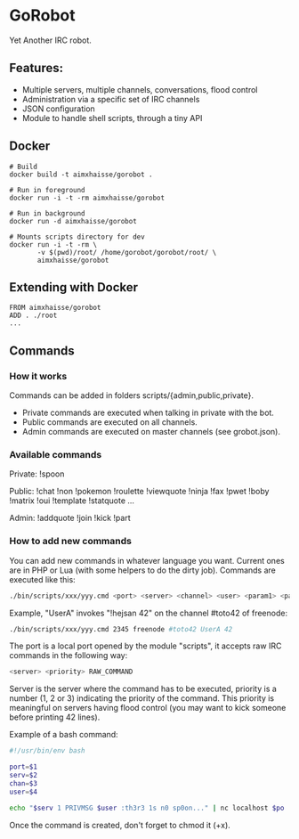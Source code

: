 GoRobot
===

Yet Another IRC robot.

## Features:

  * Multiple servers, multiple channels, conversations, flood control
  * Administration via a specific set of IRC channels
  * JSON configuration
  * Module to handle shell scripts, through a tiny API

Docker
------

    # Build
    docker build -t aimxhaisse/gorobot .

    # Run in foreground
    docker run -i -t -rm aimxhaisse/gorobot

    # Run in background
    docker run -d aimxhaisse/gorobot

    # Mounts scripts directory for dev
    docker run -i -t -rm \
    	   -v $(pwd)/root/ /home/gorobot/gorobot/root/ \
    	   aimxhaisse/gorobot
    	   
Extending with Docker
---------------------

    FROM aimxhaisse/gorobot
    ADD . ./root
    ...

## Commands

### How it works

Commands can be added in folders scripts/{admin,public,private}.

  * Private commands are executed when talking in private with the bot.
  * Public commands are executed on all channels.
  * Admin commands are executed on master channels (see grobot.json).

### Available commands

Private: !spoon

Public: !chat !non !pokemon !roulette !viewquote !ninja !fax !pwet !boby !matrix !oui !template !statquote ...

Admin: !addquote !join !kick !part

### How to add new commands

You can add new commands in whatever language you want. Current ones are
in PHP or Lua (with some helpers to do the dirty job). Commands are executed
like this:

```sh
./bin/scripts/xxx/yyy.cmd <port> <server> <channel> <user> <param1> <param2> <...>
```

Example, "UserA" invokes "!hejsan 42" on the channel #toto42 of freenode:

```sh
./bin/scripts/xxx/yyy.cmd 2345 freenode #toto42 UserA 42
```

The port is a local port opened by the module "scripts", it accepts raw IRC commands in the following way:

```sh
<server> <priority> RAW_COMMAND
```

Server is the server where the command has to be executed, priority is
a number (1, 2 or 3) indicating the priority of the command. This
priority is meaningful on servers having flood control (you may want
to kick someone before printing 42 lines).

Example of a bash command:

```sh
#!/usr/bin/env bash

port=$1
serv=$2
chan=$3
user=$4

echo "$serv 1 PRIVMSG $user :th3r3 1s n0 sp0on..." | nc localhost $po
```

Once the command is created, don't forget to chmod it (+x).
